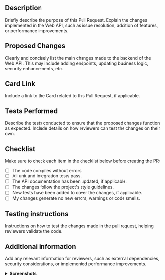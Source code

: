 ## Description
Briefly describe the purpose of this Pull Request. Explain the changes implemented in the Web API, such as issue resolution, addition of features, or performance improvements.

## Proposed Changes
Clearly and concisely list the main changes made to the backend of the Web API. This may include adding endpoints, updating business logic, security enhancements, etc.

## Card Link
Include a link to the Card related to this Pull Request, if applicable.

## Tests Performed
Describe the tests conducted to ensure that the proposed changes function as expected. Include details on how reviewers can test the changes on their own.

## Checklist
Make sure to check each item in the checklist below before creating the PR:

- [ ] The code compiles without errors.
- [ ] All unit and integration tests pass.
- [ ] The API documentation has been updated, if applicable.
- [ ] The changes follow the project's style guidelines.
- [ ] New tests have been added to cover the changes, if applicable.
- [ ] My changes generate no new errors, warnings or code smells.

## Testing instructions
Instructions on how to test the changes made in the pull request, helping reviewers validate the code.

## Additional Information
Add any relevant information for reviewers, such as external dependencies, security considerations, or implemented performance improvements.

<details>
<summary><strong>Screenshots</strong></summary>
If the changes are visual, including screenshots or GIFs can help reviewers understand them more easily.
</details>
